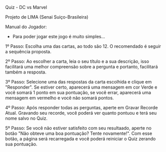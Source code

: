 Quiz - DC vs Marvel

Projeto de LIMA (Senai Suiço-Brasileira)

Manual do Jogador:

- Para poder jogar este jogo é muito simples...

1º Passo: Escolha uma das cartas, ao todo são 12. O recomendado é seguir a sequência proposta.

2º Passo: Ao escolher a carta, leia o seu título e a sua descrição, isso facilitará uma melhor compreensão sobre a pergunta e portanto, facilitará também a resposta.

3º Passo: Selecione uma das respostas da carta escolhida e clique em "Responder". Se estiver certo, aparecerá uma mensagem em cor Verde e você somará 1 ponto em sua pontuação, se você errar, aparecerá uma mensagem em vermelho e você não somará pontos.

4º Passo: Após responder todas as perguntas, aperte em Gravar Recorde Atual. Gravando seu recorde, você poderá ver quanto pontuou e terá seu nome salvo no Quiz.

5º Passo: Se você não estiver satisfeito com seu resultaado, aperte no botão "Não obteve uma boa pontuação? Tente novamente!". Com esse botão, a página será recarregada e você poderá reiniciar o Quiz zerando sua pontuação.
